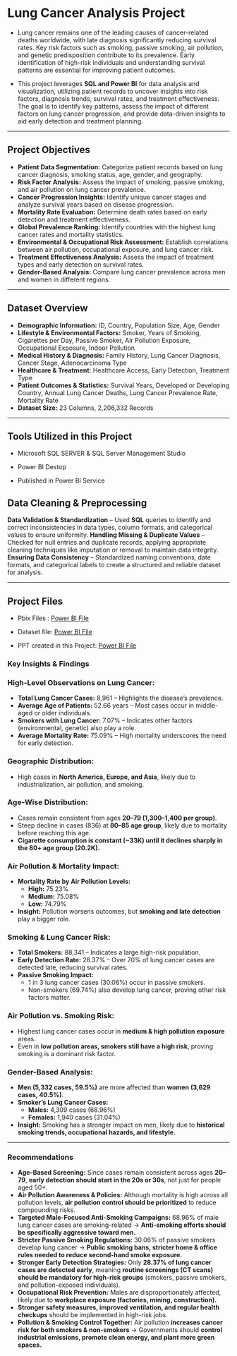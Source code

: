 # **Lung Cancer Analysis Project**

- Lung cancer remains one of the leading causes of cancer-related deaths worldwide, with late diagnosis significantly reducing survival rates. Key risk factors such as smoking, passive smoking, air pollution, and genetic predisposition contribute to its prevalence. Early identification of high-risk individuals and understanding survival patterns are essential for improving patient outcomes.

- This project leverages **SQL and Power BI** for data analysis and visualization, utilizing patient records to uncover insights into risk factors, diagnosis trends, survival rates, and treatment effectiveness. The goal is to identify key patterns, assess the impact of different factors on lung cancer progression, and provide data-driven insights to aid early detection and treatment planning.

---

## **Project Objectives**

- **Patient Data Segmentation:** Categorize patient records based on lung cancer diagnosis, smoking status, age, gender, and geography.
- **Risk Factor Analysis:** Assess the impact of smoking, passive smoking, and air pollution on lung cancer prevalence.
- **Cancer Progression Insights:** Identify unique cancer stages and analyze survival years based on disease progression.
- **Mortality Rate Evaluation:** Determine death rates based on early detection and treatment effectiveness.
- **Global Prevalence Ranking:** Identify countries with the highest lung cancer rates and mortality statistics.
- **Environmental & Occupational Risk Assessment:** Establish correlations between air pollution, occupational exposure, and lung cancer risk.
- **Treatment Effectiveness Analysis:** Assess the impact of treatment types and early detection on survival rates.
- **Gender-Based Analysis:** Compare lung cancer prevalence across men and women in different regions.

---

## **Dataset Overview**

- **Demographic Information:** ID, Country, Population Size, Age, Gender
- **Lifestyle & Environmental Factors:** Smoker, Years of Smoking, Cigarettes per Day, Passive Smoker, Air Pollution Exposure, Occupational Exposure, Indoor Pollution
- **Medical History & Diagnosis:** Family History, Lung Cancer Diagnosis, Cancer Stage, Adenocarcinoma Type
- **Healthcare & Treatment:** Healthcare Access, Early Detection, Treatment Type
- **Patient Outcomes & Statistics:** Survival Years, Developed or Developing Country, Annual Lung Cancer Deaths, Lung Cancer Prevalence Rate, Mortality Rate
- **Dataset Size:** 23 Columns, 2,206,332 Records

---

## Tools Utilized in this Project

- Microsoft SQL SERVER & SQL Server Management Studio 

- Power BI Destop

- Published in Power BI Service

## **Data Cleaning & Preprocessing**

 **Data Validation & Standardization** – Used **SQL** queries to identify and correct inconsistencies in data types, column formats, and categorical values to ensure uniformity.
 **Handling Missing & Duplicate Values** – Checked for null entries and duplicate records, applying appropriate cleaning techniques like imputation or removal to maintain data integrity.
 **Ensuring Data Consistency** – Standardized naming conventions, date formats, and categorical labels to create a structured and reliable dataset for analysis.

---
## Project Files

- Pbix Files : <a href = "Lung Cancer Analysis  Project.pdf"> Power BI File</a>

- Dataset file: <a href = "Lung Cancer Analysis  Project.pdf"> Power BI File</a>

- PPT created in this Project: <a href = "Lung Cancer Analysis  Project.pdf"> Power BI File</a>

###

### **Key Insights & Findings**

### **High-Level Observations on Lung Cancer:**

- **Total Lung Cancer Cases:** 8,961 – Highlights the disease’s prevalence.
- **Average Age of Patients:** 52.66 years – Most cases occur in middle-aged or older individuals.
- **Smokers with Lung Cancer:** 7.07% – Indicates other factors (environmental, genetic) also play a role.
- **Average Mortality Rate:** 75.09% – High mortality underscores the need for early detection.

### **Geographic Distribution:**

- High cases in **North America, Europe, and Asia**, likely due to industrialization, air pollution, and smoking.

### **Age-Wise Distribution:**

- Cases remain consistent from ages **20–79 (1,300–1,400 per group)**.
- Steep decline in cases (836) at **80–85 age group**, likely due to mortality before reaching this age.
- **Cigarette consumption is constant (~33K) until it declines sharply in the 80+ age group (20.2K).**

### **Air Pollution & Mortality Impact:**

- **Mortality Rate by Air Pollution Levels:**
    - **High:** 75.23%
    - **Medium:** 75.08%
    - **Low:** 74.79%
- **Insight:** Pollution worsens outcomes, but **smoking and late detection** play a bigger role.

### **Smoking & Lung Cancer Risk:**

- **Total Smokers:** 88,341 – Indicates a large high-risk population.
- **Early Detection Rate:** 28.37% – Over 70% of lung cancer cases are detected late, reducing survival rates.
- **Passive Smoking Impact:**
    - 1 in 3 lung cancer cases (30.06%) occur in passive smokers.
    - Non-smokers (69.74%) also develop lung cancer, proving other risk factors matter.

### **Air Pollution vs. Smoking Risk:**

- Highest lung cancer cases occur in **medium & high pollution exposure** areas.
- Even in **low pollution areas, smokers still have a high risk**, proving smoking is a dominant risk factor.

### **Gender-Based Analysis:**

- **Men (5,332 cases, 59.5%)** are more affected than **women (3,629 cases, 40.5%)**.
- **Smoker’s Lung Cancer Cases:**
    - **Males:** 4,309 cases (68.96%)
    - **Females:** 1,940 cases (31.04%)
- **Insight:** Smoking has a stronger impact on men, likely due to **historical smoking trends, occupational hazards, and lifestyle.**

---

### **Recommendations**

- **Age-Based Screening:** Since cases remain consistent across ages **20–79**, **early detection should start in the 20s or 30s**, not just for people aged 50+.
- **Air Pollution Awareness & Policies:** Although mortality is high across all pollution levels, **air pollution control should be prioritized** to reduce compounding risks.
- **Targeted Male-Focused Anti-Smoking Campaigns:** 68.96% of male lung cancer cases are smoking-related → **Anti-smoking efforts should be specifically aggressive toward men.**
- **Stricter Passive Smoking Regulations:** 30.06% of passive smokers develop lung cancer → **Public smoking bans, stricter home & office rules needed to reduce second-hand smoke exposure.**
- **Stronger Early Detection Strategies:** Only **28.37% of lung cancer cases are detected early**, meaning **routine screenings (CT scans) should be mandatory for high-risk groups** (smokers, passive smokers, and pollution-exposed individuals).
- **Occupational Risk Prevention:** Males are disproportionately affected, likely due to **workplace exposure (factories, mining, construction).**
- **Stronger safety measures, improved ventilation, and regular health checkups** should be implemented in high-risk jobs.
- **Pollution & Smoking Control Together:** Air pollution **increases cancer risk for both smokers & non-smokers** → Governments should **control industrial emissions, promote clean energy, and plant more green spaces.**

